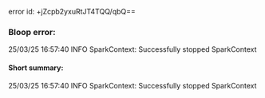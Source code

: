 error id: +jZcpb2yxuRtJT4TQQ/qbQ==
### Bloop error:

25/03/25 16:57:40 INFO SparkContext: Successfully stopped SparkContext
#### Short summary: 

25/03/25 16:57:40 INFO SparkContext: Successfully stopped SparkContext